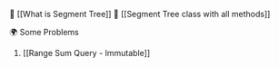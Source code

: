 📌 [[What is Segment Tree]]
📌  [[Segment Tree class with all methods]]

🌍 Some Problems 

1.  [[Range Sum Query - Immutable]]